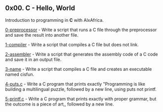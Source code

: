 ## 0x00. C - Hello, World

Introduction to programming in **C** with AlxAfrica.


[0-preprocessor](https://github.com/hamzayawa/alx-low_level_programming/blob/main/0x00-hello_world/0-preprocessor) - Write a script that runs a C file through the preprocessor and save the result into another file.


[1-compiler](https://github.com/hamzayawa/alx-low_level_programming/blob/main/0x00-hello_world/1-compiler) - Write a script that compiles a C file but does not link.


[2-assembler](https://github.com/hamzayawa/alx-low_level_programming/blob/main/0x00-hello_world/2-assembler) - Write a script that generates the assembly code of a C code and save it in an output file.


[3-name](https://github.com/hamzayawa/alx-low_level_programming/blob/main/0x00-hello_world/3-name) - Write a script that compiles a C file and creates an executable named cisfun.


[4-puts.c](https://github.com/hamzayawa/alx-low_level_programming/blob/main/0x00-hello_world/4-puts.c) - Write a C program that prints exactly "Programming is like building a multilingual puzzle, followed by a new line, using puts not printf.


[5-printf.c](https://github.com/hamzayawa/alx-low_level_programming/blob/main/0x00-hello_world/5-printf.c) - Write a C program that prints exactly with proper grammar, but the outcome is a piece of art,, followed by a new line.
